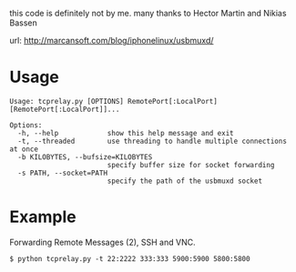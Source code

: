 this code is definitely not by me.
many thanks to Hector Martin and Nikias Bassen

url: http://marcansoft.com/blog/iphonelinux/usbmuxd/

Usage
=====

```
Usage: tcprelay.py [OPTIONS] RemotePort[:LocalPort] [RemotePort[:LocalPort]]...

Options:
  -h, --help            show this help message and exit
  -t, --threaded        use threading to handle multiple connections at once
  -b KILOBYTES, --bufsize=KILOBYTES
                        specify buffer size for socket forwarding
  -s PATH, --socket=PATH
                        specify the path of the usbmuxd socket
```

Example
=======

Forwarding Remote Messages (2), SSH and VNC.

`$ python tcprelay.py -t 22:2222 333:333 5900:5900 5800:5800`